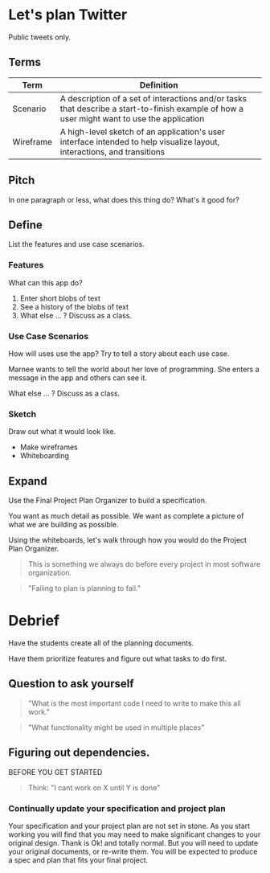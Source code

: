 # Let's plan Twitter

Public tweets only.

## Terms

| Term      | Definition |
| --------- | ---------- |
| Scenario  | A description of a set of interactions and/or tasks that describe a start-to-finish example of how a user might want to use the application |
| Wireframe | A high-level sketch of an application's user interface intended to  help visualize layout, interactions, and transitions |

## Pitch

In one paragraph or less, what does this thing do? What's it good for?

## Define

List the features and use case scenarios.

### Features

What can this app do?

1. Enter short blobs of text
2. See a history of the blobs of text
3. What else ... ? Discuss as a class.

### Use Case Scenarios

How will uses use the app? Try to tell a story about each use case.

Marnee wants to tell the world about her love of programming. She enters a message in the app and others can see it.

What else ... ? Discuss as a class.

### Sketch

Draw out what it would look like.

* Make wireframes
* Whiteboarding

## Expand

Use the Final Project Plan Organizer to build a specification.

You want as much detail as possible. We want as complete a picture of what we are building as possible.

Using the whiteboards, let's walk through how you would do the Project Plan Organizer.

> This is something we always do before every project in most software organization. 

> "Failing to plan is planning to fail."

# Debrief

Have the students create all of the planning documents.

Have them prioritize features and figure out what tasks to do first.

## Question to ask yourself

>"What is the most important code I need to write to make this all work."

>"What functionality might be used in multiple places"

## Figuring out dependencies.

BEFORE YOU GET STARTED

>Think:
"I cant work on X until Y is done"

### Continually update your specification and project plan

Your specification and your project plan are not set in stone. As you start working you will find that you may need to make significant changes to your original design. Thank is Ok! and totally normal. But you will need to update your original documents, or re-write them. You will be expected to produce a spec and plan that fits your final project.

